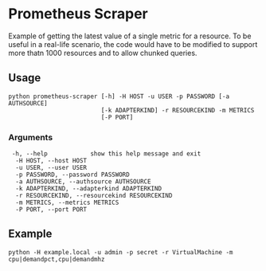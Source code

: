 # Prometheus Scraper

Example of getting the latest value of a single metric for a resource. To be useful 
in a real-life scenario, the code would have to be modified to support more thatn 
1000 resources and to allow chunked queries.

## Usage

```
python prometheus-scraper [-h] -H HOST -u USER -p PASSWORD [-a AUTHSOURCE]
                          [-k ADAPTERKIND] -r RESOURCEKIND -m METRICS
                          [-P PORT]
```

### Arguments
```
 -h, --help            show this help message and exit
  -H HOST, --host HOST
  -u USER, --user USER
  -p PASSWORD, --password PASSWORD
  -a AUTHSOURCE, --authsource AUTHSOURCE
  -k ADAPTERKIND, --adapterkind ADAPTERKIND
  -r RESOURCEKIND, --resourcekind RESOURCEKIND
  -m METRICS, --metrics METRICS
  -P PORT, --port PORT
```

## Example 
```commandline
python -H example.local -u admin -p secret -r VirtualMachine -m cpu|demandpct,cpu|demandmhz 
```
